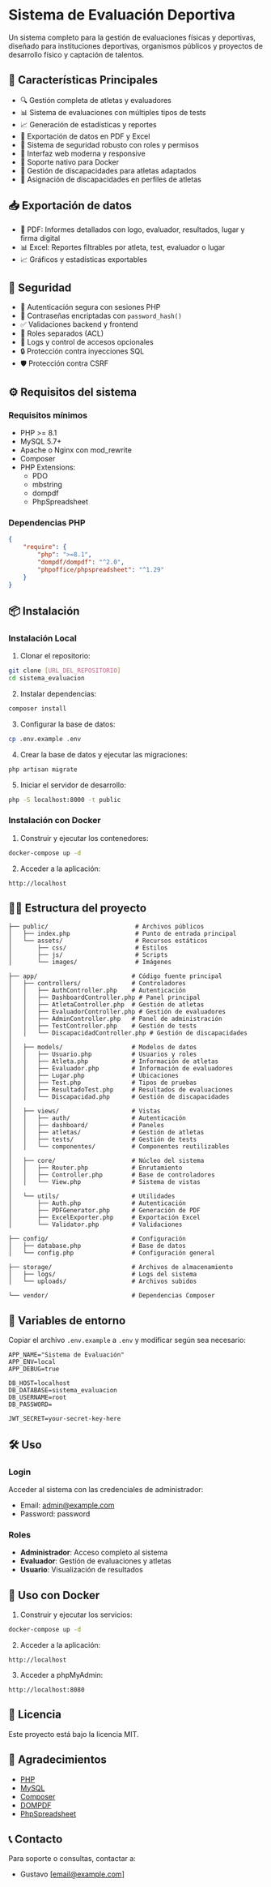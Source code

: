 
# Sistema de Evaluación Deportiva

Un sistema completo para la gestión de evaluaciones físicas y deportivas, diseñado para instituciones deportivas, organismos públicos y proyectos de desarrollo físico y captación de talentos.

## 🚀 Características Principales

- 🔍 Gestión completa de atletas y evaluadores
- 📊 Sistema de evaluaciones con múltiples tipos de tests
- 📈 Generación de estadísticas y reportes
- 📄 Exportación de datos en PDF y Excel
- 🔐 Sistema de seguridad robusto con roles y permisos
- 📱 Interfaz web moderna y responsive
- 🐳 Soporte nativo para Docker
- 🚽 Gestión de discapacidades para atletas adaptados
- 📇 Asignación de discapacidades en perfiles de atletas

## 📥 Exportación de datos

- 📄 PDF: Informes detallados con logo, evaluador, resultados, lugar y firma digital
- 📊 Excel: Reportes filtrables por atleta, test, evaluador o lugar
- 📈 Gráficos y estadísticas exportables

## 🔐 Seguridad

- 🔐 Autenticación segura con sesiones PHP
- 🔑 Contraseñas encriptadas con `password_hash()`
- ✅ Validaciones backend y frontend
- 👥 Roles separados (ACL)
- 📝 Logs y control de accesos opcionales
- 🔒 Protección contra inyecciones SQL
- 🛡️ Protección contra CSRF

## ⚙️ Requisitos del sistema

### Requisitos mínimos

- PHP >= 8.1
- MySQL 5.7+
- Apache o Nginx con mod_rewrite
- Composer
- PHP Extensions:
  - PDO
  - mbstring
  - dompdf
  - PhpSpreadsheet

### Dependencias PHP

```json
{
    "require": {
        "php": ">=8.1",
        "dompdf/dompdf": "^2.0",
        "phpoffice/phpspreadsheet": "^1.29"
    }
}
```

## 📦 Instalación

### Instalación Local

1. Clonar el repositorio:
```bash
git clone [URL_DEL_REPOSITORIO]
cd sistema_evaluacion
```

2. Instalar dependencias:
```bash
composer install
```

3. Configurar la base de datos:
```bash
cp .env.example .env
```

4. Crear la base de datos y ejecutar las migraciones:
```bash
php artisan migrate
```

5. Iniciar el servidor de desarrollo:
```bash
php -S localhost:8000 -t public
```

### Instalación con Docker

1. Construir y ejecutar los contenedores:
```bash
docker-compose up -d
```

2. Acceder a la aplicación:
```
http://localhost
```

## 🧑‍💻 Estructura del proyecto

```
├── public/                        # Archivos públicos
│   ├── index.php                  # Punto de entrada principal
│   └── assets/                    # Recursos estáticos
│       ├── css/                   # Estilos
│       ├── js/                    # Scripts
│       └── images/                # Imágenes

├── app/                          # Código fuente principal
│   ├── controllers/              # Controladores
│   │   ├── AuthController.php    # Autenticación
│   │   ├── DashboardController.php # Panel principal
│   │   ├── AtletaController.php  # Gestión de atletas
│   │   ├── EvaluadorController.php # Gestión de evaluadores
│   │   ├── AdminController.php   # Panel de administración
│   │   ├── TestController.php    # Gestión de tests
│   │   └── DiscapacidadController.php # Gestión de discapacidades
│   
│   ├── models/                   # Modelos de datos
│   │   ├── Usuario.php           # Usuarios y roles
│   │   ├── Atleta.php            # Información de atletas
│   │   ├── Evaluador.php         # Información de evaluadores
│   │   ├── Lugar.php             # Ubicaciones
│   │   ├── Test.php              # Tipos de pruebas
│   │   ├── ResultadoTest.php     # Resultados de evaluaciones
│   │   └── Discapacidad.php      # Gestión de discapacidades
│
│   ├── views/                    # Vistas
│   │   ├── auth/                 # Autenticación
│   │   ├── dashboard/            # Paneles
│   │   ├── atletas/              # Gestión de atletas
│   │   ├── tests/                # Gestión de tests
│   │   └── componentes/          # Componentes reutilizables
│
│   ├── core/                     # Núcleo del sistema
│   │   ├── Router.php            # Enrutamiento
│   │   ├── Controller.php        # Base de controladores
│   │   └── View.php              # Sistema de vistas
│
│   └── utils/                    # Utilidades
│       ├── Auth.php              # Autenticación
│       ├── PDFGenerator.php      # Generación de PDF
│       ├── ExcelExporter.php     # Exportación Excel
│       └── Validator.php         # Validaciones

├── config/                       # Configuración
│   ├── database.php              # Base de datos
│   └── config.php                # Configuración general

├── storage/                      # Archivos de almacenamiento
│   ├── logs/                     # Logs del sistema
│   └── uploads/                  # Archivos subidos

└── vendor/                       # Dependencias Composer
```

## 📝 Variables de entorno

Copiar el archivo `.env.example` a `.env` y modificar según sea necesario:

```env
APP_NAME="Sistema de Evaluación"
APP_ENV=local
APP_DEBUG=true

DB_HOST=localhost
DB_DATABASE=sistema_evaluacion
DB_USERNAME=root
DB_PASSWORD=

JWT_SECRET=your-secret-key-here
```

## 🛠️ Uso

### Login

Acceder al sistema con las credenciales de administrador:

- Email: admin@example.com
- Password: password

### Roles

- **Administrador**: Acceso completo al sistema
- **Evaluador**: Gestión de evaluaciones y atletas
- **Usuario**: Visualización de resultados

## 📱 Uso con Docker

1. Construir y ejecutar los servicios:
```bash
docker-compose up -d
```

2. Acceder a la aplicación:
```
http://localhost
```

3. Acceder a phpMyAdmin:
```
http://localhost:8080
```

## 📝 Licencia

Este proyecto está bajo la licencia MIT.

## 🙏 Agradecimientos

- [PHP](https://php.net)
- [MySQL](https://mysql.com)
- [Composer](https://getcomposer.org)
- [DOMPDF](https://github.com/dompdf/dompdf)
- [PhpSpreadsheet](https://github.com/PHPOffice/PhpSpreadsheet)

## 📞 Contacto

Para soporte o consultas, contactar a:

- Gustavo [email@example.com]
